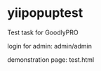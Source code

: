# yiipopuptest

Test task for GoodlyPRO


login for admin: admin/admin

demonstration page: test.html
